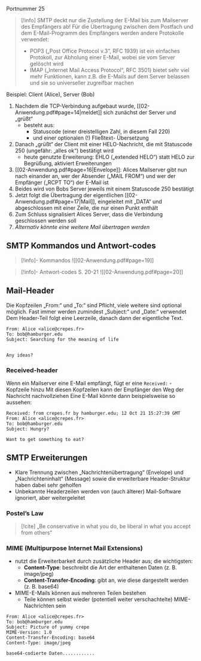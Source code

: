 Portnummer 25

>[!info] SMTP deckt nur die Zustellung der E-Mail bis zum Mailserver des Empfängers ab! Für die Übertragung zwischen dem Postfach und dem E-Mail-Programm des Empfängers werden andere Protokolle verwendet: 
>- POP3 („Post Office Protocol v.3“, RFC 1939) ist ein einfaches Protokoll, zur Abholung einer E-Mail, wobei sie vom Server gelöscht wird 
>- IMAP („Internet Mail Access Protocol“, RFC 3501) bietet sehr viel mehr Funktionen, kann z.B. die E-Mails auf dem Server belassen und sie so universeller zugreifbar machen

Beispiel: Client (Alice), Server (Bob)
1. Nachdem die TCP-Verbindung aufgebaut wurde, [[02-Anwendung.pdf#page=14|meldet]] sich zunächst der Server und „grüßt“
	- besteht aus:
		- Statuscode (einer dreistelligen Zahl, in diesem Fall 220) 
		- und einer optionalen (!) Fließtext- Übersetzung
2. Danach „grüßt“ der Client mit einer HELO-Nachricht, die mit Statuscode 250 (ungefähr: „alles ok“) bestätigt wird 
	- heute genutzte Erweiterung: EHLO („extended HELO“) statt HELO zur Begrüßung, aktiviert Erweiterungen
3. [[02-Anwendung.pdf#page=16|Envelope]]: Alices Mailserver gibt nun nach einander an, wer der Absender („MAIL FROM“) und wer der Empfänger („RCPT TO“) der E-Mail ist
4. Beides wird von Bobs Server jeweils mit einem Statuscode 250 bestätigt
5. Jetzt folgt die Übertragung der eigentlichen [[02-Anwendung.pdf#page=17|Mail]], eingeleitet mit „DATA“ und abgeschlossen mit einer Zeile, die nur einen Punkt enthält
6. Zum Schluss signalisiert Alices Server, dass die Verbindung geschlossen werden soll 
7. *Alternativ könnte eine weitere Mail übertragen werden*

## SMTP Kommandos und Antwort-codes
>[!info]- Kommandos
>![[02-Anwendung.pdf#page=19]]

>[!info]- Antwort-codes
>S. 20-21
>![[02-Anwendung.pdf#page=20]]

## Mail-Header
Die Kopfzeilen „From:“ und „To:“ sind Pflicht, viele weitere sind optional möglich.
Fast immer werden zumindest „Subject:“ und „Date:“ verwendet Dem Header-Teil folgt eine Leerzeile, danach dann der eigentliche Text.
```smtp
From: Alice <alice@crepes.fr> 
To: bob@hamburger.edu 
Subject: Searching for the meaning of life 


Any ideas?
```

### Received-header
Wenn ein Mailserver eine E-Mail empfängt, fügt er eine `Received:` -Kopfzeile hinzu Mit diesen Kopfzeilen kann der Empfänger den Weg der Nachricht nachvollziehen Eine E-Mail könnte dann beispielsweise so aussehen:
```smtp
Received: from crepes.fr by hamburger.edu; 12 Oct 21 15:27:39 GMT 
From: Alice <alice@crepes.fr> 
To: bob@hamburger.edu 
Subject: Hungry? 

Want to get something to eat?
```

## SMTP Erweiterungen
- Klare Trennung zwischen „Nachrichtenübertragung“ (Envelope) und „Nachrichteninhalt“ (Message) sowie die erweiterbare Header-Struktur haben dabei sehr geholfen
- Unbekannte Headerzeilen werden von (auch älterer) Mail-Software ignoriert, aber weitergeleitet
### Postel’s Law
>[!cite] „Be conservative in what you do, be liberal in what you accept from others“

### MIME (Multipurpose Internet Mail Extensions)
 - nutzt die Erweiterbarkeit durch zusätzliche Header aus; die wichtigsten: 
	 - **Content-Type**: beschreibt die Art der enthaltenen Daten (z. B. image/jpeg) 
	 - **Content-Transfer-Encoding**: gibt an, wie diese dargestellt werden (z. B. base64)
- MIME-E-Mails können aus mehreren Teilen bestehen 
	- Teile können selbst wieder (potentiell weiter verschachtelte) MIME-Nachrichten sein
```smtp
From: Alice <alice@crepes.fr> 
To: bob@hamburger.edu 
Subject: Picture of yummy crepe 
MIME-Version: 1.0 
Content-Transfer-Encoding: base64 
Content-Type: image/jpeg 

base64-codierte Daten............
```
